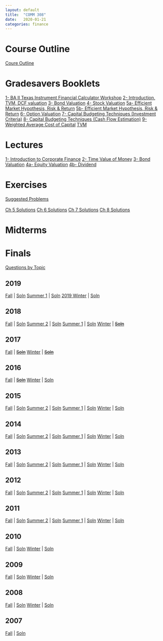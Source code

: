 ```yaml
---
layout: default
title:  "COMM 308"
date:   2020-01-21 
categories: finance
---
```


<h1>Course Outline</h1>
<a href="https://drive.google.com/file/d/10bF9nMYuZ6ManHJUU9YC6vCexJ2XeXg5/view?usp=sharing">Coure Outline</a>

<h1>Gradesavers Booklets</h1>
<a href="https://drive.google.com/file/d/1hpZRe27it4RReobn-8NmH2EUAF2En32V/view?usp=sharing">1- BA II Texas Instrument Financial Calculator Workshop</a>  
<a href="https://drive.google.com/file/d/1BQ66uCWki62esc8Uki-PNIqoQItvWgwq/view?usp=sharing">2- Introduction, TVM, DCF valuation</a>  
<a href="https://drive.google.com/file/d/1AD09CIxZlAm72dyxALz8uqT0qETAoCh8/view?usp=sharing">3- Bond Valuation</a>  
<a href="https://drive.google.com/file/d/16eHkdVg0YhoNmtARfINMaB1qeOwzQL8y/view?usp=sharing">4- Stock Valuation</a>  
<a href="https://drive.google.com/file/d/1sywXxG9MHXEOgIdE53JrsFdkgWcVpUdz/view?usp=sharing">5a- Efficient Market Hypothesis, Risk & Return</a>  
<a href="https://drive.google.com/file/d/1UP27CIXYbSbDguzJY39t4kGKfkfKh8-B/view?usp=sharing">5b- Efficient Market Hypothesis, Risk & Return</a>  
<a href="https://drive.google.com/file/d/1XUnG7Qg1CjOA-ek_dP_8NssPlboe4YQs/view?usp=sharing">6- Option Valuation</a>  
<a href="https://drive.google.com/file/d/12G9pHWsCWBztPY-GvBS5U5431rGWsvSG/view?usp=sharing">7- Capital Budgeting Techniques (Investment Criteria)</a>  
<a href="https://drive.google.com/file/d/1hwAuqts7tqGshMczjxa2MmLCw6PSvX05/view?usp=sharing">8- Capital Budgeting Techniques (Cash Flow Estimation)</a>  
<a href="https://drive.google.com/file/d/1tbKLB3WLHgEdgEJP0o_HZTOB873f6T96/view?usp=sharing">9- Weighted Average Cost of Capital</a>  
<a href="https://drive.google.com/file/d/1t7SVfdrZR8lM97sfvQZEPjUg1ZpUg5l_/view?usp=sharing">TVM</a>  

<h1>Lectures</h1>
<a href="https://drive.google.com/file/d/1Gg_YXpCbh2v_xl5FZbSdyG26JYBCCoJz/view?usp=sharing">1- Introduction to Corporate Finance</a>  
<a href="https://drive.google.com/file/d/13j9T2wjNdCbIi8J5V_TBowM1HPIaskH8/view?usp=sharing">2- Time Value of Money</a>  
<a href="https://drive.google.com/file/d/1oEXZmQs9M996QTrIBlADewSzKm8RctBl/view?usp=sharing">3- Bond Valuation</a>  
<a href="https://drive.google.com/file/d/1uKXJ8W4VCeYjyMzyDMWTJAzvFLkCombE/view?usp=sharing">4a- Equity Valuation</a>  
<a href="https://drive.google.com/file/d/1iiBjjB_fl6gZIpujiUShgOAS38UwckFM/view?usp=sharing">4b- Dividend</a>  

<h1>Exercises</h1>
<a href="https://drive.google.com/open?id=1EsmZtfGjxzq8u-iF-g2fY6tZ3xEvWhrv">Suggested Problems</a><br/><br/> 
<a href="https://drive.google.com/open?id=1IiiUXCu-RfsT3px3IWh5vgQjQ9w5k5Ru">Ch 5 Solutions</a>  
<a href="https://drive.google.com/open?id=1O33QE9sp_LoZfwUICg_qauejYCYLUCkR">Ch 6 Solutions</a>  
<a href="https://drive.google.com/open?id=1sgUKWnaM2Vpq8ZP5TfjUbEhC1MXi6JxC">Ch 7 Solutions</a>  
<a href="https://drive.google.com/open?id=12QcUvRmevZIyoHwl3P3Ehusr_Cj0geeQ">Ch 8 Solutions</a>  

<h1>Midterms</h1>

<h1>Finals</h1>

<a href="https://drive.google.com/open?id=19KZZ-n_bda4gqnhtgldMWAjymLfeNMz9">Questions by Topic</a>  

<h2>2019</h2>
<a href="https://drive.google.com/open?id=1FvRvAd5dD7-NAhQ0Rxtfm7_hqGV3-Th0">Fall</a> |
<a href="https://drive.google.com/open?id=1qd5UdndlAb6sjN1FiSBnVrEb6cxCgTtJ">Soln</a>  
<a href="https://drive.google.com/open?id=1LsDdkgTaMiQrmlXGaUZlfeXT-eNFVdlJ">Summer 1</a> |
<a href="https://drive.google.com/open?id=1XJvD5gvsenp7o0Q7iFEF_otWdP_W_8gt">Soln</a>  
<a href="https://drive.google.com/file/d/1ERj5rRrIpCQvTQJerCEVR7kfrZC3NL6Z/view?usp=sharing">2019 Winter</a> |
<a href="https://drive.google.com/open?id=1AzZ5h6pjG7RbSfKr_fgjH_ZI6oua1OqP">Soln</a>

<h2>2018</h2>
<a href="https://drive.google.com/open?id=1BCnGyWWsoidnIMKQdj6SpmV6XdKwSzSc">Fall</a> |
<a href="https://drive.google.com/open?id=1wSQEuDveLsaUXmqGj3xHG_px-cI_TwT-">Soln</a>  
<a href="https://drive.google.com/open?id=1oHfTsQU7CCeIY780BixG1ig_V39TsLKK">Summer 2</a> |
<a href="https://drive.google.com/open?id=1jD2Y81iYtNzhYbuOgxlWRdF3aEcFbbT3">Soln</a>  
<a href="https://drive.google.com/open?id=12FmBktrW8Q27OCmMjaZ2_pRDdHavUHWh">Summer 1</a> |
<a href="https://drive.google.com/open?id=1qHduHqtIuKL1aV42TolDBpxDSzhUpR7U">Soln</a>  
<a href="https://drive.google.com/open?id=15XGWTvc6NwugHhf2BYY6FC6_sRd8LY9r">Winter</a> |
<a href=""><strike>Soln</strike></a> 

<h2>2017</h2>
<a href="https://drive.google.com/open?id=1XWnlyS0AO-yUzcArtg7zkZmeIQiAjz4j">Fall</a> |
<a href=""><strike>Soln</strike></a>  
<a href="https://drive.google.com/open?id=1j-PA9c_z9ZKa1_WWx78ASUQeF0GfxBvV">Winter</a> |
<a href=""><strike>Soln</strike></a>

<h2>2016</h2>
<a href="https://drive.google.com/open?id=13U7TkR5UxwqbY1lFB8Wp1OWcIMQ4ugRC">Fall</a> |
<a href=""><strike>Soln</strike></a>  
<a href="https://drive.google.com/open?id=1R4wX---pp2itEVsXMikHy6RxCMzVyJ6s">Winter</a> |
<a href="https://drive.google.com/open?id=1-BNW0qtKQByM8iKqFJ9h1KnhrnZu2sVQ">Soln</a>

<h2>2015</h2>
<a href="https://drive.google.com/open?id=1L0-9YvloWpxBTTm5Qhf3BpUBmo9Yflhi">Fall</a> |
<a href="https://drive.google.com/open?id=1OoDEFnHF_L1vXTVPb3d4H029wD72Ccxn">Soln</a>  
<a href="https://drive.google.com/open?id=1Oeo5qh2ad_Tuv7lTF06s4N6xB3iOUKF_">Summer 2</a> |
<a href="https://drive.google.com/open?id=1KynzxHSHsv3R6M4LXinZonUx3TOwqVcT">Soln</a>  
<a href="https://drive.google.com/open?id=1RZYgPJi0DdUMfnjNqXMfh3b2Z6tCCMU0">Summer 1</a> |
<a href="https://drive.google.com/open?id=1UOrEnQ_UyVGucy9mp4ToDxrKKRrfwDiz">Soln</a>  
<a href="https://drive.google.com/open?id=100IJLLV5w3wQpzrnMk7Da9Ta1Ylmdpcm">Winter</a> |
<a href="https://drive.google.com/open?id=1bg-kY1ttZc0o2QA-r7zPXfy80oVmoYYc">Soln</a>

<h2>2014</h2>
<a href="https://drive.google.com/open?id=185ifTkmpSEqtfTBVPtXSfK5kUsrsV7Xs">Fall</a> |
<a href="https://drive.google.com/open?id=1YZZ_EII_SYcF8Od5K6_B6Zs8SYJs8bAa">Soln</a>  
<a href="https://drive.google.com/open?id=1FgJHV-t8j3siXFACzhKmRhUetCb4yWgr">Summer 2</a> |
<a href="https://drive.google.com/file/d/1HGyL5MLy2uSBdlGxBuemOxRH1LG4d0qp/view?usp=sharing">Soln</a>  
<a href="https://drive.google.com/open?id=1hT_IKiLyGjTz1AaSWT8ftGQwKqlQ72nK">Summer 1</a> |
<a href="https://drive.google.com/open?id=1Y1DcMCeCHh_ZItM8Q1mNtPNC4zVfR4lr">Soln</a>  
<a href="https://drive.google.com/open?id=1HdGbuSkPSG1RDcaqjrUSN45L4UyG3H-v">Winter</a> |
<a href="https://drive.google.com/open?id=1Uhfh6z2BhMjK8bHimuz95aEjgVUuoEmb">Soln</a> 

<h2>2013</h2>
<a href="https://drive.google.com/open?id=1l6ay6_7gCYKs2cPD-_Qtckqig-MCUyOd">Fall</a> |
<a href="https://drive.google.com/file/d/1dERlAUPxZx6i-cZWd7xPPDBUbFCdItBl/view?usp=sharing">Soln</a>  
<a href="https://drive.google.com/open?id=1M2Dp3pgNtPSl4fWlHl85U2018LRxAydP">Summer 2</a> |
<a href="https://drive.google.com/open?id=11HlQyl33UAZfirhwlziQHkbGISBFhxHH">Soln</a>  
<a href="https://drive.google.com/open?id=1SbTZfW8_45X0yquEE7qAqHgpg6mv-XXA">Summer 1</a> |
<a href="https://drive.google.com/open?id=1JuTwQSglcOEsYiAZG91jl7PJqzTNVgP8">Soln</a>  
<a href="https://drive.google.com/open?id=1kx96HG-G9KxwQjjThI_lL3dBl-zmN2dT">Winter</a> |
<a href="https://drive.google.com/open?id=1awy2MKfbYYQ_ZRrsj2J9ADbsmt5z46hX">Soln</a>

<h2>2012</h2>
<a href="https://drive.google.com/open?id=1w_9dV7-HXVPgtNI4VLRlfc9MhUaaQRJb">Fall</a> |
<a href="https://drive.google.com/open?id=1HAascL1KwxS7mvzlusdDsnAjprs-kr7A">Soln</a>  
<a href="https://drive.google.com/open?id=1tjBnzadah5DlwsUiHohM-aD9eOP95AQk">Summer 2</a> |
<a href="https://drive.google.com/open?id=1r4kY9vPm1rJC-mk_8j3IJvDwtQNR_st1">Soln</a>  
<a href="https://drive.google.com/open?id=1aPhFsU-6HjPht4TtSbSG0ncIhVi86EoC">Summer 1</a> |
<a href="https://drive.google.com/file/d/1Cv_a-UabOS5NrSt-WcjSyInuIyLqOYPY/view?usp=sharing">Soln</a>  
<a href="https://drive.google.com/open?id=1P7ukOQLOelvZk-Ysgrz-zGMeS0GqsIbH">Winter</a> |
<a href="https://drive.google.com/open?id=1A4pjKEjoIRuUVflqrzIgfKzrwzy2HVi6">Soln</a>

<h2>2011</h2>
<a href="https://drive.google.com/open?id=1owHGwd3zX1m7e5MsBj-z-kl2b_fVcQmB">Fall</a> |
<a href="https://drive.google.com/file/d/1D3x8VmJdAi5-LprRAgPZckSOqD5vJEaI/view?usp=sharing">Soln</a>  
<a href="https://drive.google.com/open?id=1FFAjF_Sm7mW5vObtuqVy0QfrfHXxdrXL">Summer 2</a> |
<a href="https://drive.google.com/open?id=1D--z_oXlNqfOHZF0HPNXPgi27QzMnos8">Soln</a>  
<a href="https://drive.google.com/open?id=1nXVz3bPmgOOtYg11QyM23IAURgkCFTwi">Summer 1</a> |
<a href="https://drive.google.com/open?id=12BbXXEohl0ABJalPQ7xDuEn5MWbaAQuj">Soln</a>  
<a href="https://drive.google.com/open?id=1os6gq0RPWs-R0xOv4Qz5st7fBQZmDZYM">Winter</a> |
<a href="https://drive.google.com/open?id=1L3Wn2szN-2CzztrQUtvb8nkrh6IBlfBo">Soln</a>

<h2>2010</h2>
<a href="https://drive.google.com/open?id=1JkrKQh7HOyYO7Qa9QSr79vpeH2BbE_a3">Fall</a> |
<a href="https://drive.google.com/open?id=1Qv405dkPGYiEyfk7rsJ7rNlcAeisWgFw">Soln</a>  
<a href="https://drive.google.com/open?id=1PI5oz0ajmjw8Sy30CgHl6RzX8TTqVOex">Winter</a> |
<a href="https://drive.google.com/file/d/1H-BDRgHyKXi_5xR7icfAdb1sHnyyPjSy/view?usp=sharing">Soln</a>

<h2>2009</h2>
<a href="https://drive.google.com/open?id=1Y8ISaDGtdDtLLptcEYefWYVj3et7oxvr">Fall</a> |
<a href="https://drive.google.com/open?id=1wAxEvbGm_USAYTGeJeo4xf4kNpbhRiBS">Soln</a>  
<a href="https://drive.google.com/open?id=1iB0Q8Yj0bM1V00Oorpmw4vWXluBtof9g">Winter</a> |
<a href="https://drive.google.com/open?id=1iyfNwYNy6sdaDj0u-pA829zo-cnhvFr2">Soln</a>

<h2>2008</h2>
<a href="https://drive.google.com/open?id=1uGlKWut71ox_amZ6MEzOP7jHA_a4vhg_">Fall</a> |
<a href="https://drive.google.com/open?id=1YPuB4F4g1F9T31sa9joO6wQgxegVgg_6">Soln</a>  
<a href="https://drive.google.com/open?id=1D6hWzsdqFplIoIUCVgrq2j3ATt_50SfH">Winter</a> |
<a href="https://drive.google.com/open?id=1qGpBkDKVK6iexjhWsnzIqM7lrlGdpQeW">Soln</a>

<h2>2007</h2>
<a href="https://drive.google.com/open?id=1rN5i3vJxjUm4kuxVUqi7WJfXtJoZewzV">Fall</a> |
<a href="https://drive.google.com/open?id=1pPpr1ptplm-rVHbbEVrxJlfi1_zL3Sxq">Soln</a>